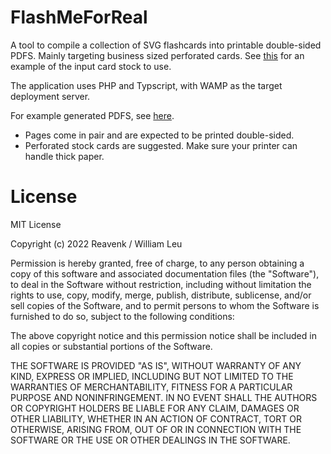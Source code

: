 # FlashMeForReal

A tool to compile a collection of SVG flashcards into printable double-sided
PDFS. Mainly targeting business sized perforated cards. See [this](https://www.amazon.com/Hamilco-Blank-Business-Cards-Stock/dp/B07L8LB741) for an
example of the input card stock to use.

The application uses PHP and Typscript, with WAMP as the target deployment server.

For example generated PDFS, see [here](https://pixeleuphoria.com/blog/index.php/media/#Flashcards).

* Pages come in pair and are expected to be printed double-sided.
* Perforated stock cards are suggested. Make sure your printer can handle thick paper.

# License

MIT License

Copyright (c) 2022 Reavenk / William Leu

Permission is hereby granted, free of charge, to any person obtaining a copy
of this software and associated documentation files (the "Software"), to deal
in the Software without restriction, including without limitation the rights
to use, copy, modify, merge, publish, distribute, sublicense, and/or sell
copies of the Software, and to permit persons to whom the Software is
furnished to do so, subject to the following conditions:

The above copyright notice and this permission notice shall be included in all
copies or substantial portions of the Software.

THE SOFTWARE IS PROVIDED "AS IS", WITHOUT WARRANTY OF ANY KIND, EXPRESS OR
IMPLIED, INCLUDING BUT NOT LIMITED TO THE WARRANTIES OF MERCHANTABILITY,
FITNESS FOR A PARTICULAR PURPOSE AND NONINFRINGEMENT. IN NO EVENT SHALL THE
AUTHORS OR COPYRIGHT HOLDERS BE LIABLE FOR ANY CLAIM, DAMAGES OR OTHER
LIABILITY, WHETHER IN AN ACTION OF CONTRACT, TORT OR OTHERWISE, ARISING FROM,
OUT OF OR IN CONNECTION WITH THE SOFTWARE OR THE USE OR OTHER DEALINGS IN THE
SOFTWARE.
